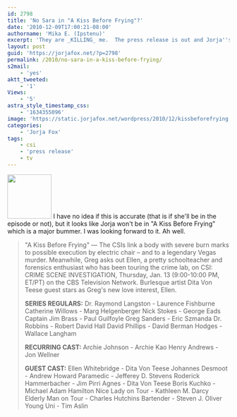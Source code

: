 ```yaml
---
id: 2798
title: 'No Sara in "A Kiss Before Frying"?'
date: '2010-12-09T17:00:21-08:00'
authorname: 'Mika E. (Ipstenu)'
excerpt: 'They are _KILLING_ me.  The press release is out and Jorja''s not listed.'
layout: post
guid: 'https://jorjafox.net/?p=2798'
permalink: /2010/no-sara-in-a-kiss-before-frying/
s2mail:
    - 'yes'
aktt_tweeted:
    - '1'
Views:
    - '5'
astra_style_timestamp_css:
    - '1634355096'
image: 'https://static.jorjafox.net/wordpress/2010/12/kissbeforefrying.jpg'
categories:
    - 'Jorja Fox'
tags:
    - csi
    - 'press release'
    - tv
---
```


<img src="//static.jorjafox.net/wordpress/2010/12/kissbeforefrying-100x100.jpg" alt="" title="kissbeforefrying" width="100" height="100" class="alignleft size-thumbnail wp-image-2799" /> I have no idea if this is accurate (that is if she'll be in the episode or not), but it looks like Jorja won't be in "A Kiss Before Frying" which is a major bummer.  I was looking forward to it.  Ah well.

<blockquote>"A Kiss Before Frying" — The CSIs link a body with severe burn marks to possible execution by electric chair – and to a legendary Vegas murder.  Meanwhile, Greg asks out Ellen, a pretty schoolteacher and forensics enthusiast who has been touring the crime lab, on CSI: CRIME SCENE INVESTIGATION, Thursday, Jan. 13 (9:00-10:00 PM, ET/PT) on the CBS Television Network.  Burlesque artist Dita Von Teese guest stars as Greg's new love interest, Ellen.

**SERIES REGULARS:**
Dr. Raymond Langston - Laurence Fishburne
Catherine Willows - Marg Helgenberger
Nick Stokes - George Eads
Captain Jim Brass - Paul Guilfoyle
Greg Sanders - Eric Szmanda
Dr. Robbins - Robert David Hall
David Phillips - David Berman
Hodges - Wallace Langham

**RECURRING CAST:**
Archie Johnson - Archie Kao
Henry Andrews - Jon Wellner

**GUEST CAST:**
Ellen Whitebridge - Dita Von Teese
Johannes Desmoot - Andrew Howard
Paramedic - Jefferey D. Stevens
Roderick Hammerbacher - Jim Pirri
Agnes - Dita Von Teese
Boris Kuchko - Michael Adam Hamilton
Nice Lady on Tour - Kathleen M. Darcy
Elderly Man on Tour - Charles Hutchins
Bartender - Steven J. Oliver
Young Uni - Tim Aslin
</blockquote>
